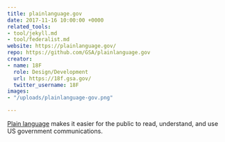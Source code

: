 ```yaml
---
title: plainlanguage.gov
date: 2017-11-16 10:00:00 +0000
related_tools:
- tool/jekyll.md
- tool/federalist.md
website: https://plainlanguage.gov/
repo: https://github.com/GSA/plainlanguage.gov
creator:
- name: 18F
  role: Design/Development
  url: https://18f.gsa.gov/
  twitter_username: 18F
images:
- "/uploads/plainlanguage-gov.png"

---
```

[Plain language](https://plainlanguage.gov/) makes it easier for the public to read, understand, and use US government communications.
